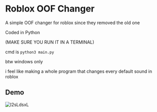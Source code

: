 
# Roblox OOF Changer

A simple OOF changer for roblox since they removed the old one

Coded in Python

(MAKE SURE YOU RUN IT IN A TERMINAL)

cmd is ``python3 main.py``

btw windows only

i feel like making a whole program that changes every default sound in roblox
## Demo

![l2sLdsxL](https://user-images.githubusercontent.com/104398685/181996533-0c1c20ce-7487-4707-9984-4c4d0012a7eb.gif)

